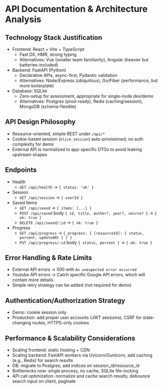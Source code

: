 # API Documentation & Architecture Analysis

## Technology Stack Justification
- Frontend: React + Vite + TypeScript
  - Fast DX, HMR, strong typing
  - Alternatives: Vue (smaller team familiarity), Angular (heavier but batteries-included)
- Backend: FastAPI (Python)
  - Declarative APIs, async-first, Pydantic validation
  - Alternatives: Node/Express (ubiquitous), Go/Fiber (performance, but more boilerplate)
- Database: SQLite
  - Zero-setup for assessment, appropriate for single-node dev/demo
  - Alternatives: Postgres (prod-ready), Redis (caching/session), MongoDB (schema-flexible)

## API Design Philosophy
- Resource-oriented, simple REST under `/api/*`
- Cookie-based session (`elice_session`) auto-provisioned; no auth complexity for demo
- External API is normalized to app-specific DTOs to avoid leaking upstream shapes

## Endpoints
- Health
  - `GET /api/health` → `{ status: 'ok' }`
- Session
  - `GET /api/session` → `{ userId }`
- Saved Items
  - `GET /api/saved` → `{ items: [...] }`
  - `POST /api/saved` body `{ id, title, author?, year?, source? }` → `{ ok: true }`
  - `DELETE /api/saved/:id` → `{ ok: true }`
- Progress
  - `GET /api/progress` → `{ progress: { [resourceId]: { status, percent, updatedAt } } }`
  - `PUT /api/progress/:id` body `{ status, percent }` → `{ ok: true }`

## Error Handling & Rate Limits
- External API errors → 500 with `An unexpected error occurred`
- Youtube API errors → Catch specific Google API errors, which will contain more details 
- Simple retry strategy can be added (not required for demo)

## Authentication/Authorization Strategy
- Demo: cookie session only
- Production: add proper user accounts (JWT sessions), CSRF for state-changing routes, HTTPS-only cookies

## Performance & Scalability Considerations
- Scaling frontend: static hosting + CDN
- Scaling backend: FastAPI workers via Uvicorn/Gunicorn; add caching (e.g., Redis) for search results
- DB: migrate to Postgres; add indices on session_id/resource_id
- Bottlenecks now: single process, no cache, SQLite file-locking
- API call optimization: normalize and cache search results; debounce search input on client, paginate
